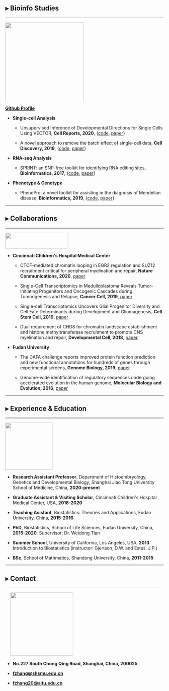 ## ▸ Bioinfo Studies

---------------------------------------

<img src="https://jumphone.github.io/img/bioinfo_logo.png" width="250">

[**Github Profile**](https://github.com/jumphone/)

* **Single-cell Analysis**

  * Unsupervised Inference of Developmental Directions for Single Cells Using VECTOR, **Cell Reports, 2020**, {[code](https://github.com/jumphone/Vector), [paper](https://doi.org/10.1016/j.celrep.2020.108069)}

  * A novel approach to remove the batch effect of single-cell data, **Cell Discovery, 2019**, {[code](https://github.com/jumphone/BEER), [paper](https://doi.org/10.1038/s41421-019-0114-x)}

* **RNA-seq Analysis**

  * SPRINT: an SNP-free toolkit for identifying RNA editing sites, **Bioinformatics, 2017**, {[code](https://github.com/jumphone/SPRINT), [paper](https://doi.org/10.1093/bioinformatics/btx473)} 

* **Phenotype & Genotype**

  * PhenoPro: a novel toolkit for assisting in the diagnosis of Mendelian disease, **Bioinformatics, 2019**, {[code](https://github.com/jumphone/PhenoPro), [paper](https://doi.org/10.1093/bioinformatics/btz100)}

---------------------------------------

## ▸ Collaborations

---------------------------------------

<img src="https://jumphone.github.io/img/colla_logo.png" width="200" height="50">

* **Cincinnati Children's Hospital Medical Center**

  * CTCF-mediated chromatin looping in EGR2 regulation and SUZ12 recruitment critical for peripheral myelination and repair, **Nature Communications, 2020**, [paper](https://doi.org/10.1038/s41467-020-17955-2)

  * Single-Cell Transcriptomics in Medulloblastoma Reveals Tumor-Initiating Progenitors and Oncogenic Cascades during Tumorigenesis and Relapse, **Cancer Cell, 2019**, [paper](https://doi.org/10.1016/j.ccell.2019.07.009)

  * Single-cell Transcriptomics Uncovers Glial Progenitor Diversity and Cell Fate Determinants during Development and Gliomagenesis, **Cell Stem Cell, 2019**, [paper](https://doi.org/10.1016/j.stem.2019.03.006)

  * Dual requirement of CHD8 for chromatin landscape establishment and histone methyltransferase recruitment to promote CNS myelination and repair, **Developmental Cell, 2018**, [paper](https://doi.org/10.1016/j.devcel.2018.05.022)

* **Fudan University**

  * The CAFA challenge reports improved protein function prediction and new functional annotations for hundreds of genes through experimental screens, **Genome Biology, 2019**, [paper](https://doi.org/10.1186/s13059-019-1835-8)

  * Genome-wide identification of regulatory sequences undergoing accelerated evolution in the human genome, **Molecular Biology and Evolution, 2016**, [paper](https://doi.org/10.1093/molbev/msw128)

---------------------------------------

## ▸ Experience & Education

---------------------------------------

<img src="https://jumphone.github.io/img/jiaotong_logo.png" width="150">

* **Research Assistant Professor**, Department of Histoembryology, Genetics and Developmental Biology, Shanghai Jiao Tong University School of Medicine, China, **2020-present**

* **Graduate Assistant & Visiting Scholar**, Cincinnati Children's Hospital Medical Center, USA, **2018-2020**

* **Teaching Asistant**, Biostatistics: Theories and Applications, Fudan University, China, **2015-2016**

* **PhD**, Biostatistics, School of Life Sciences, Fudan University, China, **2015-2020**. Supervisor: Dr. Weidong Tian

* **Summer School**, University of California, Los Angeles, USA, **2013**. Introduction to Biostatistics (instructor: Gjertson, D.W. and Estes, J.P.)

* **BSc**, School of Mathmatics, Shandong University, China, **2011-2015** 

---------------------------------------

## ▸ Contact

---------------------------------------

&nbsp;&nbsp;&nbsp;&nbsp;<img src="https://jumphone.github.io/img/email_logo.png" width="200">

* **No.227 South Chong Qing Road, Shanghai, China, 200025**

* **fzhang@shsmu.edu.cn**

* **fzhang20@sjtu.edu.cn**
